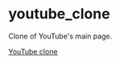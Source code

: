 # youtube_clone

Clone of YouTube's main page.

[YouTube clone](https://patzez.github.io/youtube_clone/youtube.html)
